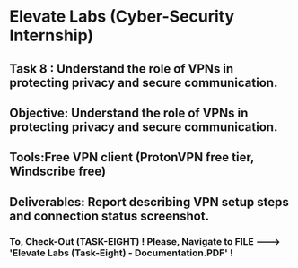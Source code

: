 # Elevate Labs (Cyber-Security Internship)

## Task 8 : Understand the role of VPNs in protecting privacy and secure communication.
## Objective: Understand the role of VPNs in protecting privacy and secure communication.
## Tools:Free VPN client (ProtonVPN free tier, Windscribe free)
## Deliverables:  Report describing VPN setup steps and connection status screenshot.

### To, Check-Out (TASK-EIGHT) ! Please, Navigate to FILE ---> 'Elevate Labs (Task-Eight) - Documentation.PDF' !
